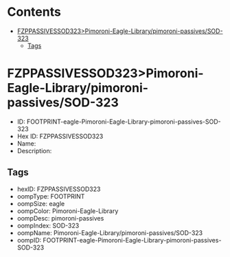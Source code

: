 



Contents
========

* [FZPPASSIVESSOD323>Pimoroni-Eagle-Library/pimoroni-passives/SOD-323](#fzppassivessod323pimoroni-eagle-librarypimoroni-passivessod-323)
	* [Tags](#tags)

# FZPPASSIVESSOD323>Pimoroni-Eagle-Library/pimoroni-passives/SOD-323

- ID: FOOTPRINT-eagle-Pimoroni-Eagle-Library-pimoroni-passives-SOD-323
- Hex ID: FZPPASSIVESSOD323
- Name: 
- Description: 

## Tags

- hexID: FZPPASSIVESSOD323
- oompType: FOOTPRINT
- oompSize: eagle
- oompColor: Pimoroni-Eagle-Library
- oompDesc: pimoroni-passives
- oompIndex: SOD-323
- oompName: Pimoroni-Eagle-Library/pimoroni-passives/SOD-323
- oompID: FOOTPRINT-eagle-Pimoroni-Eagle-Library-pimoroni-passives-SOD-323
